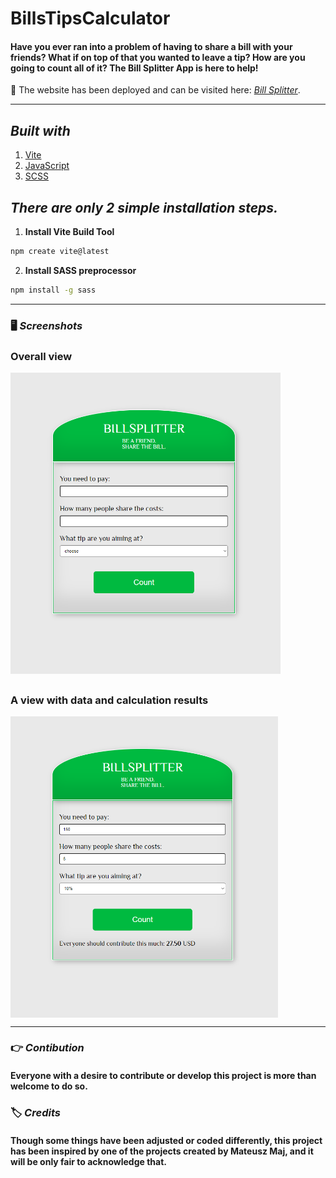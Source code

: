 # **BillsTipsCalculator**

#### Have you ever ran into a problem of having to share a bill with your friends? What if on top of that you wanted to leave a tip? How are you going to count all of it? The Bill Splitter App is here to help! 

🔎 The website has been deployed and can be visited here:
_[Bill Splitter](https://billsplitter-eight.vercel.app)_.

---

## **_Built with_**

1. [Vite](https://vitejs.dev/guide/)
2. [JavaScript](https://developer.mozilla.org/en-US/docs/Web/javascript)
3. [SCSS](https://sass-lang.com/install)

## **_There are only 2 simple installation steps._**

1. **Install Vite Build Tool**

```bash
npm create vite@latest
```

2. **Install SASS preprocessor**

```bash
npm install -g sass
```

---

### 🖥️ **_Screenshots_**

### Overall view

<img style='height: 30.1rem; display:block; margin-top:1rem; margin-bottom:2rem' src="./assets/BillSplitter.png" alt="screeenshot">

### A view with data and calculation results

<img style='height: 30.1rem; display:block; margin-top:1rem' src="./assets/BillSplitter2.png" alt="screeenshot" >

---

### 👉 **_Contibution_**

#### Everyone with a desire to contribute or develop this project is more than welcome to do so.

### 🏷️ **_Credits_**

#### Though some things have been adjusted or coded differently, this project has been inspired by one of the projects created by Mateusz Maj, and it will be only fair to acknowledge that.
